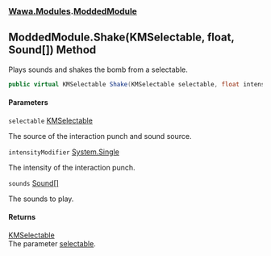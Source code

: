 ### [Wawa.Modules](Wawa.Modules.md 'Wawa.Modules').[ModdedModule](ModdedModule.md 'Wawa.Modules.ModdedModule')

## ModdedModule.Shake(KMSelectable, float, Sound[]) Method

Plays sounds and shakes the bomb from a selectable.

```csharp
public virtual KMSelectable Shake(KMSelectable selectable, float intensityModifier=0f, params Wawa.Modules.Sound[] sounds);
```
#### Parameters

<a name='Wawa.Modules.ModdedModule.Shake(KMSelectable,float,Wawa.Modules.Sound[]).selectable'></a>

`selectable` [KMSelectable](https://docs.microsoft.com/en-us/dotnet/api/KMSelectable 'KMSelectable')

The source of the interaction punch and sound source.

<a name='Wawa.Modules.ModdedModule.Shake(KMSelectable,float,Wawa.Modules.Sound[]).intensityModifier'></a>

`intensityModifier` [System.Single](https://docs.microsoft.com/en-us/dotnet/api/System.Single 'System.Single')

The intensity of the interaction punch.

<a name='Wawa.Modules.ModdedModule.Shake(KMSelectable,float,Wawa.Modules.Sound[]).sounds'></a>

`sounds` [Sound](Sound.md 'Wawa.Modules.Sound')[[]](https://docs.microsoft.com/en-us/dotnet/api/System.Array 'System.Array')

The sounds to play.

#### Returns
[KMSelectable](https://docs.microsoft.com/en-us/dotnet/api/KMSelectable 'KMSelectable')  
The parameter [selectable](ModdedModule.Shake(KMSelectable,float,Sound[]).md#Wawa.Modules.ModdedModule.Shake(KMSelectable,float,Wawa.Modules.Sound[]).selectable 'Wawa.Modules.ModdedModule.Shake(KMSelectable, float, Wawa.Modules.Sound[]).selectable').